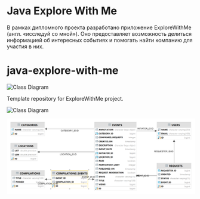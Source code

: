 # Java Explore With Me

В рамках дипломного проекта разработано приложение ExploreWithMe (англ. «исследуй со мной»). Оно предоставляет
возможность
делиться информацией об интересных событиях и помогать найти компанию для участия в них.

# java-explore-with-me

![Class Diagram](http://www.plantuml.com/plantuml/proxy?src=https://raw.githubusercontent.com/bannovdaniil/java-explore-with-me/develop/uml/project.puml)

Template repository for ExploreWithMe project.

![Class Diagram](http://www.plantuml.com/plantuml/proxy?src=https://raw.githubusercontent.com/bannovdaniil/java-explore-with-me/develop/uml/db-ewm.puml)

![](https://raw.githubusercontent.com/bannovdaniil/java-explore-with-me/develop/uml/db-ewm-image.png)
